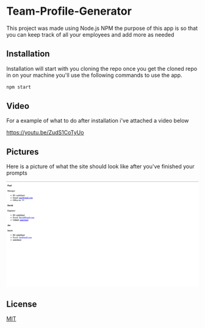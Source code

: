 # Team-Profile-Generator

This project was made using Node.js NPM the purpose of this app is so that you can keep track of all your employees and add more as needed 



## Installation

Installation will start with you cloning the repo once you get the cloned repo in on your machine you'll use the following commands to use the app.

```bash
npm start
```
    
## Video
For a example of what to do after installation i've attached a video below

https://youtu.be/ZudS1CoTyUo
## Pictures
Here is a picture of what the site should look like after you've finished your prompts

![Image-Example](/assets/Screenshot.png)
## License

[MIT](https://choosealicense.com/licenses/mit/)